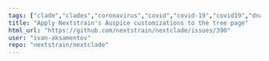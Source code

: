 ```yaml
---
tags: ["clade","clades","coronavirus","covid","covid-19","covid19","dna","help-wanted","influenza","ncov","neherlab","next-generation-sequencing","nextstrain","package-nextclade_web","research","rna","sars-cov-2","science","sequences","sequencing","strain","tfeat","virus"]
title: "Apply Nextstrain's Auspice customizations to the tree page"
html_url: "https://github.com/nextstrain/nextclade/issues/390"
user: "ivan-aksamentov"
repo: "nextstrain/nextclade"
---
```


